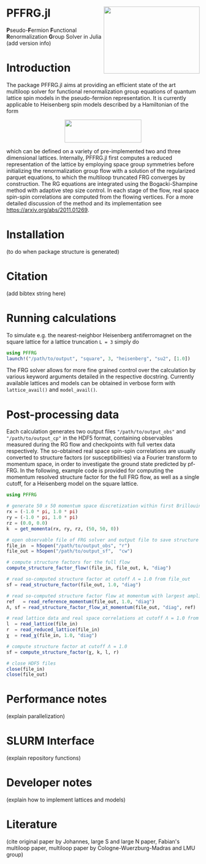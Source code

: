 # PFFRG.jl <img src=https://github.com/dominikkiese/PFFRG.jl/blob/main/logo.png align="right" height="175" width="250">

**P**seudo-**F**ermion **F**unctional **R**enormalization **G**roup Solver in Julia (add version info)

# Introduction

The package PFFRG.jl aims at providing an efficient state of the art multiloop solver for functional renormalization group equations of quantum lattice spin models in the pseudo-fermion representation. It is currently applicable to Heisenberg spin models described by a Hamiltonian of the form

<p align="center">
  <img src=https://github.com/dominikkiese/PFFRG.jl/blob/main/hamiltonian.png height="60" width="200">
</p>
 
which can be defined on a variety of pre-implemented two and three dimensional lattices. Internally, PFFRG.jl first computes a reduced representation of the lattice by employing space group symmetries before initializing the renormalization group flow with a solution of the regularized parquet equations, to which the multiloop truncated FRG converges by construction. The RG equations are integrated using the Bogacki-Shampine method with adaptive step size control. In each stage of the flow, real space spin-spin correlations are computed from the flowing vertices. For a more detailed discussion of the method and its implementation see https://arxiv.org/abs/2011.01269.

# Installation 

(to do when package structure is generated)

# Citation

(add bibtex string here)

# Running calculations

To simulate e.g. the nearest-neighbor Heisenberg antiferromagnet on the square lattice for a lattice truncation `L = 3` simply do

```julia
using PFFRG
launch!("/path/to/output", "square", 3, "heisenberg", "su2", [1.0])
```

The FRG solver allows for more fine grained control over the calculation by various keyword arguments detailed in the respective docstring. Currently available lattices and models can be obtained in verbose form with `lattice_avail()` and `model_avail()`.

# Post-processing data

Each calculation generates two output files `"/path/to/output_obs"` and `"/path/to/output_cp"` in the HDF5 format, containing observables measured during the RG flow and checkpoints with full vertex data respectively. The so-obtained real space spin-spin correlations are usually converted to structure factors (or susceptibilities) via a Fourier transform to momentum space, in order to investigate the ground state predicted by pf-FRG. In the following, example code is provided for computing the momentum resolved structure factor for the full FRG flow, as well as a single cutoff, for a Heisenberg model on the square lattice. 

```julia
using PFFRG

# generate 50 x 50 momentum space discretization within first Brillouin zone of the square lattice 
rx = (-1.0 * pi, 1.0 * pi)
ry = (-1.0 * pi, 1.0 * pi)
rz = (0.0, 0.0)
k  = get_momenta(rx, ry, rz, (50, 50, 0))

# open observable file of FRG solver and output file to save structure factors for the full flow 
file_in  = h5open("/path/to/output_obs", "r")
file_out = h5open("/path/to/output_sf",  "cw")

# compute structure factors for the full flow 
compute_structure_factor_flow!(file_in, file_out, k, "diag")

# read so-computed structure factor at cutoff Λ = 1.0 from file_out
sf = read_structure_factor(file_out, 1.0, "diag")

# read so-computed structure factor flow at momentum with largest amplitude with respect to reference scale Λ = 1.0
ref   = read_reference_momentum(file_out, 1.0, "diag")
Λ, sf = read_structure_factor_flow_at_momentum(file_out, "diag", ref)

# read lattice data and real space correlations at cutoff Λ = 1.0 from file_in
l  = read_lattice(file_in)
r  = read_reduced_lattice(file_in)
χ  = read_χ(file_in, 1.0, "diag")

# compute structure factor at cutoff Λ = 1.0
sf = compute_structure_factor(χ, k, l, r)

# close HDF5 files
close(file_in)
close(file_out)
```

# Performance notes 

(explain parallelization)

# SLURM Interface

(explain repository functions)

# Developer notes

(explain how to implement lattices and models)

# Literature

(cite original paper by Johannes, large S and large N paper, Fabian's multiloop paper, multiloop paper by Cologne-Wuerzburg-Madras and LMU group)
